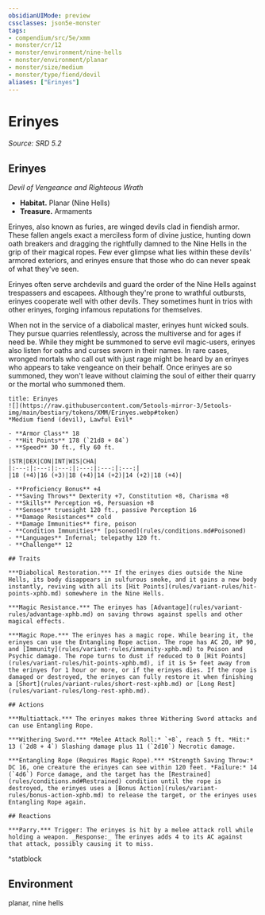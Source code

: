 ```yaml
---
obsidianUIMode: preview
cssclasses: json5e-monster
tags:
- compendium/src/5e/xmm
- monster/cr/12
- monster/environment/nine-hells
- monster/environment/planar
- monster/size/medium
- monster/type/fiend/devil
aliases: ["Erinyes"]
---
```

# Erinyes
*Source: SRD 5.2*  

## Erinyes

*Devil of Vengeance and Righteous Wrath*

- **Habitat.** Planar (Nine Hells)  
- **Treasure.** Armaments  

Erinyes, also known as furies, are winged devils clad in fiendish armor. These fallen angels exact a merciless form of divine justice, hunting down oath breakers and dragging the rightfully damned to the Nine Hells in the grip of their magical ropes. Few ever glimpse what lies within these devils' armored exteriors, and erinyes ensure that those who do can never speak of what they've seen.

Erinyes often serve archdevils and guard the order of the Nine Hells against trespassers and escapees. Although they're prone to wrathful outbursts, erinyes cooperate well with other devils. They sometimes hunt in trios with other erinyes, forging infamous reputations for themselves.

When not in the service of a diabolical master, erinyes hunt wicked souls. They pursue quarries relentlessly, across the multiverse and for ages if need be. While they might be summoned to serve evil magic-users, erinyes also listen for oaths and curses sworn in their names. In rare cases, wronged mortals who call out with just rage might be heard by an erinyes who appears to take vengeance on their behalf. Once erinyes are so summoned, they won't leave without claiming the soul of either their quarry or the mortal who summoned them.

```ad-statblock
title: Erinyes
![](https://raw.githubusercontent.com/5etools-mirror-3/5etools-img/main/bestiary/tokens/XMM/Erinyes.webp#token)
*Medium fiend (devil), Lawful Evil*

- **Armor Class** 18
- **Hit Points** 178 (`21d8 + 84`)
- **Speed** 30 ft., fly 60 ft.

|STR|DEX|CON|INT|WIS|CHA|
|:---:|:---:|:---:|:---:|:---:|:---:|
|18 (+4)|16 (+3)|18 (+4)|14 (+2)|14 (+2)|18 (+4)|

- **Proficiency Bonus** +4
- **Saving Throws** Dexterity +7, Constitution +8, Charisma +8
- **Skills** Perception +6, Persuasion +8
- **Senses** truesight 120 ft., passive Perception 16
- **Damage Resistances** cold
- **Damage Immunities** fire, poison
- **Condition Immunities** [poisoned](rules/conditions.md#Poisoned)
- **Languages** Infernal; telepathy 120 ft.
- **Challenge** 12

## Traits

***Diabolical Restoration.*** If the erinyes dies outside the Nine Hells, its body disappears in sulfurous smoke, and it gains a new body instantly, reviving with all its [Hit Points](rules/variant-rules/hit-points-xphb.md) somewhere in the Nine Hells.

***Magic Resistance.*** The erinyes has [Advantage](rules/variant-rules/advantage-xphb.md) on saving throws against spells and other magical effects.

***Magic Rope.*** The erinyes has a magic rope. While bearing it, the erinyes can use the Entangling Rope action. The rope has AC 20, HP 90, and [Immunity](rules/variant-rules/immunity-xphb.md) to Poison and Psychic damage. The rope turns to dust if reduced to 0 [Hit Points](rules/variant-rules/hit-points-xphb.md), if it is 5+ feet away from the erinyes for 1 hour or more, or if the erinyes dies. If the rope is damaged or destroyed, the erinyes can fully restore it when finishing a [Short](rules/variant-rules/short-rest-xphb.md) or [Long Rest](rules/variant-rules/long-rest-xphb.md).

## Actions

***Multiattack.*** The erinyes makes three Withering Sword attacks and can use Entangling Rope.

***Withering Sword.*** *Melee Attack Roll:* `+8`, reach 5 ft. *Hit:* 13 (`2d8 + 4`) Slashing damage plus 11 (`2d10`) Necrotic damage.

***Entangling Rope (Requires Magic Rope).*** *Strength Saving Throw:* DC 16, one creature the erinyes can see within 120 feet. *Failure:* 14 (`4d6`) Force damage, and the target has the [Restrained](rules/conditions.md#Restrained) condition until the rope is destroyed, the erinyes uses a [Bonus Action](rules/variant-rules/bonus-action-xphb.md) to release the target, or the erinyes uses Entangling Rope again.

## Reactions

***Parry.*** Trigger: The erinyes is hit by a melee attack roll while holding a weapon. _Response:_ The erinyes adds 4 to its AC against that attack, possibly causing it to miss.
```
^statblock

## Environment

planar, nine hells
